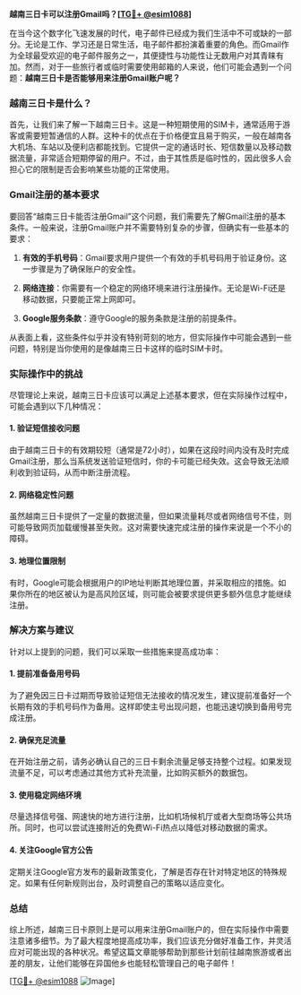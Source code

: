 **越南三日卡可以注册Gmail吗？[[TG💪+ @esim1088](https://t.me/s/esim1088)]**

在当今这个数字化飞速发展的时代，电子邮件已经成为我们生活中不可或缺的一部分。无论是工作、学习还是日常生活，电子邮件都扮演着重要的角色。而Gmail作为全球最受欢迎的电子邮件服务之一，其便捷性与功能性让无数用户对其青睐有加。然而，对于一些旅行者或临时需要使用邮箱的人来说，他们可能会遇到一个问题：**越南三日卡是否能够用来注册Gmail账户呢？**

### 越南三日卡是什么？

首先，让我们来了解一下越南三日卡。这是一种短期使用的SIM卡，通常适用于游客或需要短暂通信的人群。这种卡的优点在于价格便宜且易于购买，一般在越南各大机场、车站以及便利店都能找到。它提供一定的通话时长、短信数量以及移动数据流量，非常适合短期停留的用户。不过，由于其性质是临时性的，因此很多人会担心它的限制是否会影响某些功能的正常使用。

### Gmail注册的基本要求

要回答“越南三日卡能否注册Gmail”这个问题，我们需要先了解Gmail注册的基本条件。一般来说，注册Gmail账户并不需要特别复杂的步骤，但确实有一些基本的要求：

1. **有效的手机号码**：Gmail要求用户提供一个有效的手机号码用于验证身份。这一步骤是为了确保账户的安全性。
   
2. **网络连接**：你需要有一个稳定的网络环境来进行注册操作。无论是Wi-Fi还是移动数据，只要能正常上网即可。

3. **Google服务条款**：遵守Google的服务条款是注册的前提条件。

从表面上看，这些条件似乎并没有特别苛刻的地方，但实际操作中可能会遇到一些问题，特别是当你使用的是像越南三日卡这样的临时SIM卡时。

### 实际操作中的挑战

尽管理论上来说，越南三日卡应该可以满足上述基本要求，但在实际操作过程中，可能会遇到以下几种情况：

#### 1. 验证短信接收问题
由于越南三日卡的有效期较短（通常是72小时），如果在这段时间内没有及时完成Gmail注册，那么当系统发送验证短信时，你的卡可能已经失效。这会导致无法顺利收到验证码，从而中断注册流程。

#### 2. 网络稳定性问题
虽然越南三日卡提供了一定量的数据流量，但如果流量耗尽或者网络信号不佳，则可能导致网页加载缓慢甚至失败。这对需要快速完成注册的操作来说是一个不小的障碍。

#### 3. 地理位置限制
有时，Google可能会根据用户的IP地址判断其地理位置，并采取相应的措施。如果你所在的地区被认为是高风险区域，则可能会被要求提供更多额外信息才能继续注册。

### 解决方案与建议

针对以上提到的问题，我们可以采取一些措施来提高成功率：

#### 1. 提前准备备用号码
为了避免因三日卡过期而导致验证短信无法接收的情况发生，建议提前准备好一个长期有效的手机号码作为备用。这样即使主号出现问题，也能迅速切换到备用号完成注册。

#### 2. 确保充足流量
在开始注册之前，请务必确认自己的三日卡剩余流量足够支持整个过程。如果发现流量不足，可以考虑通过其他方式补充流量，比如购买额外的数据包。

#### 3. 使用稳定网络环境
尽量选择信号强、网速快的地方进行注册，比如机场候机厅或者大型商场等公共场所。同时，也可以尝试连接附近的免费Wi-Fi热点以降低对移动数据的需求。

#### 4. 关注Google官方公告
定期关注Google官方发布的最新政策变化，了解是否存在针对特定地区的特殊规定。如果有任何新规则出台，及时调整自己的策略以适应变化。

### 总结

综上所述，越南三日卡原则上是可以用来注册Gmail账户的，但在实际操作中需要注意诸多细节。为了最大程度地提高成功率，我们应该充分做好准备工作，并灵活应对可能出现的各种状况。希望这篇文章能够帮助到那些计划前往越南旅游或者出差的朋友，让他们能够在异国他乡也能轻松管理自己的电子邮件！

[[TG💪+ @esim1088](https://t.me/s/esim1088) ![Image](https://i.postimg.cc/4NQfJmqS/Snipaste-2025-05-13-00-14-12.png)]